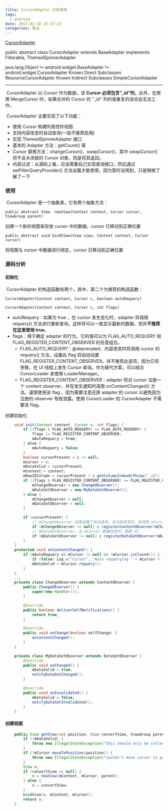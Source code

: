 ```yaml
---
title: CursorAdapter 分析使用
tags:
  - android
date: 2017-02-18 15:37:22
categories: 笔记
---
```


[CursorAdapter](https://developer.android.com/reference/android/widget/CursorAdapter.html)

public abstract class CursorAdapter 
extends BaseAdapter implements Filterable, ThemedSpinnerAdapter

java.lang.Object
   ↳	android.widget.BaseAdapter
 	   ↳	android.widget.CursorAdapter
  Known Direct Subclasses
ResourceCursorAdapter
  Known Indirect Subclasses
SimpleCursorAdapter

------

​	CursorAdapter 以 Cursor 作为数据，该 **Cursor 必须包含“_id”列**。此外，在使用  MergeCursor 时，如果合并的 Cursor 的 "_id" 列的值重复的话也会无法工作。

​	CursorAdapter 主要实现了以下功能：

+ 使用 Cursor 构建列表控件视图
+ 支持内容改变时自动查询(一般不推荐启用)
+ 实现 ThemedSpinnerAdapter 接口
+ 基本的 Adapter 方法：getCount() 等
+ Cursor 替换方法：changeCursor()、swapCursor()，其中 swapCursor() 将不会关闭就的 Cursor 对象，而是将其返回。
+ 内容过滤：从源码上看，应该需要自己实现查询接口，然后通过 setFilterQueryProvider() 方法设置才能使用，因为暂时没用到，只是稍微了解了一下

### 使用

​	CursorAdapter 是一个抽象类，它有两个抽象方法：

`public abstract View  newView(Context context, Cursor cursor, ViewGroup parent)`

创建一个新的视图来存放 cursor 中的数据，cursor 已移动到正确位置

`public abstract void bindView(View view, Context context, Cursor cursor)`

将视图与 cursor 中数据进行绑定，cursor 已移动到正确位置

### 源码分析

#### 初始化

​	CursorAdapter 的构造函数有两个，其中，第二个为推荐的构造函数：

`CursorAdapter(Context context, Cursor c, boolean autoRequery)`

`CursorAdapter(Context context, Cursor c, int flags)`

+ autoRequery：如果为 true ，在 cursor 发生变化时，adapter 将调用 requery() 方法进行重新查询，这样将可以一直显示最新的数据。但并**不推荐在这里使用 true**。
+ flags：用于确定 adapter 的行为，它的值可以为 FLAG_AUTO_REQUERY 和 FLAG_REGISTER_CONTENT_OBSERVER 的任意组合。
  + FLAG_AUTO_REQUERY：@deprecated，内容改变时将调用 cursor 的 requery() 方法，设置此 flag 将自动设置FLAG_REGISTER_CONTENT_OBSERVER。并不推荐此选项，因为它将导致，在 UI 线程上发生 Cursor 查询。作为替代方案，可以结合 CursorLoader 来使用 LoaderManager。
  + FLAG_REGISTER_CONTENT_OBSERVER：adapter 将对 cursor 注册一个 content observer，并在发生通知时调用 onContentChanged() 方法。谨慎使用该 flag ，因为需要注意还原 adapter 的 cursor 以避免因为注册的 observer 导致泄露。使用 CursorLoader 的 CursorAdapter 不需要该 flag。

创建初始化

```java
    void init(Context context, Cursor c, int flags) {
        if ((flags & FLAG_AUTO_REQUERY) == FLAG_AUTO_REQUERY) {
            flags |= FLAG_REGISTER_CONTENT_OBSERVER;
            mAutoRequery = true;
        } else {
            mAutoRequery = false;
        }
        boolean cursorPresent = c != null;
        mCursor = c;
        mDataValid = cursorPresent;
        mContext = context;
        mRowIDColumn = cursorPresent ? c.getColumnIndexOrThrow("_id") : -1;
        if ((flags & FLAG_REGISTER_CONTENT_OBSERVER) == FLAG_REGISTER_CONTENT_OBSERVER) {
            mChangeObserver = new ChangeObserver();
            mDataSetObserver = new MyDataSetObserver();
        } else {
            mChangeObserver = null;
            mDataSetObserver = null;
        }

        if (cursorPresent) {
          	// mChangeObserver,如果设置了自动查询，在内容改变时，将调用 mCursor 的 requery() 方法
            if (mChangeObserver != null) c.registerContentObserver(mChangeObserver);
          	// mDataSetObserver，当 mCursor 数据改变时，更新 UI
            if (mDataSetObserver != null) c.registerDataSetObserver(mDataSetObserver);
        }
    }
    protected void onContentChanged() {
        if (mAutoRequery && mCursor != null && !mCursor.isClosed()) {
            if (false) Log.v("Cursor", "Auto requerying " + mCursor + " due to update");
            mDataValid = mCursor.requery();
        }
    }
	...
    private class ChangeObserver extends ContentObserver {
        public ChangeObserver() {
            super(new Handler());
        }

        @Override
        public boolean deliverSelfNotifications() {
            return true;
        }

        @Override
        public void onChange(boolean selfChange) {
            onContentChanged();
        }
    }

    private class MyDataSetObserver extends DataSetObserver {
        @Override
        public void onChanged() {
            mDataValid = true;
            notifyDataSetChanged();
        }

        @Override
        public void onInvalidated() {
            mDataValid = false;
            notifyDataSetInvalidated();
        }
    }
```

#### 创建视图

```java
    public View getView(int position, View convertView, ViewGroup parent) {
        if (!mDataValid) {
            throw new IllegalStateException("this should only be called when the cursor is valid");
        }
        if (!mCursor.moveToPosition(position)) {
            throw new IllegalStateException("couldn't move cursor to position " + position);
        }
        View v;
        if (convertView == null) {
            v = newView(mContext, mCursor, parent);
        } else {
            v = convertView;
        }
        bindView(v, mContext, mCursor);
        return v;
    }
```